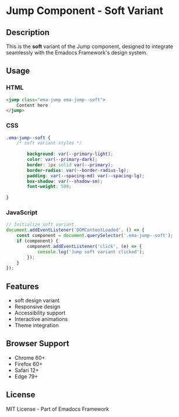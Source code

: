 # Jump Component - Soft Variant

## Description
This is the **soft** variant of the Jump component, designed to integrate seamlessly with the Emadocs Framework's design system.

## Usage

### HTML
```html
<jump class="ema-jump ema-jump--soft">
    Content here
</jump>
```

### CSS
```css
.ema-jump--soft {
    /* soft variant styles */
    
        background: var(--primary-light);
        color: var(--primary-dark);
        border: 1px solid var(--primary);
        border-radius: var(--border-radius-lg);
        padding: var(--spacing-md) var(--spacing-lg);
        box-shadow: var(--shadow-sm);
        font-weight: 500;
    
}
```

### JavaScript
```javascript
// Initialize soft variant
document.addEventListener('DOMContentLoaded', () => {
    const component = document.querySelector('.ema-jump--soft');
    if (component) {
        component.addEventListener('click', (e) => {
            console.log('Jump soft variant clicked');
        });
    }
});
```

## Features
- soft design variant
- Responsive design
- Accessibility support
- Interactive animations
- Theme integration

## Browser Support
- Chrome 60+
- Firefox 60+
- Safari 12+
- Edge 79+

## License
MIT License - Part of Emadocs Framework
